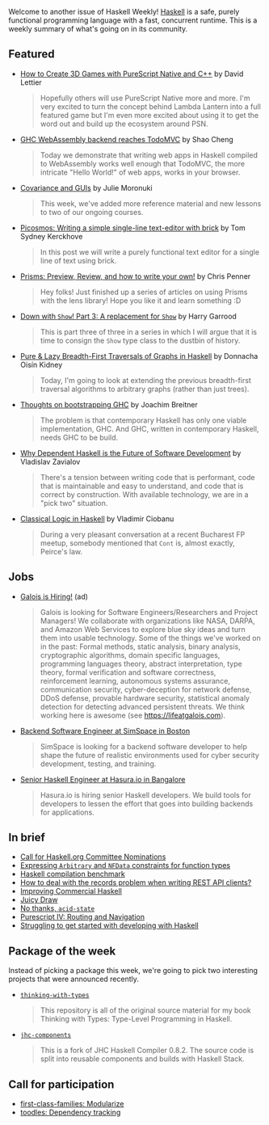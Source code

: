 Welcome to another issue of Haskell Weekly!
[Haskell](https://www.haskell.org) is a safe, purely functional programming language with a fast, concurrent runtime.
This is a weekly summary of what's going on in its community.

## Featured

-   [How to Create 3D Games with PureScript Native and C++](https://medium.com/@lettier/how-to-create-3d-games-with-purescript-and-cpp-faabf8f27fe6) by David Lettier

    > Hopefully others will use PureScript Native more and more. I'm very excited to turn the concept behind Lambda Lantern into a full featured game but I'm even more excited about using it to get the word out and build up the ecosystem around PSN.

-   [GHC WebAssembly backend reaches TodoMVC](https://www.tweag.io/posts/2018-12-20-asterius-todomvc.html) by Shao Cheng

    > Today we demonstrate that writing web apps in Haskell compiled to WebAssembly works well enough that TodoMVC, the more intricate "Hello World!" of web apps, works in your browser.

-   [Covariance and GUIs](https://typeclasses.com/news/2018-12-covariance-and-guis) by Julie Moronuki

    > This week, we've added more reference material and new lessons to two of our ongoing courses.

-   [Picosmos: Writing a simple single-line text-editor with brick](https://cs-syd.eu/posts/2018-12-14-picosmos) by Tom Sydney Kerckhove

    > In this post we will write a purely functional text editor for a single line of text using brick.

-   [Prisms: Preview, Review, and how to write your own!](https://www.patreon.com/posts/23394721) by Chris Penner

    > Hey folks! Just finished up a series of articles on using Prisms with the lens library! Hope you like it and learn something :D

-   [Down with `Show`! Part 3: A replacement for `Show`](https://harry.garrood.me/blog/down-with-show-part-3/) by Harry Garrood

    > This is part three of three in a series in which I will argue that it is time to consign the `Show` type class to the dustbin of history.

-   [Pure & Lazy Breadth-First Traversals of Graphs in Haskell](https://doisinkidney.com/posts/2018-12-18-traversing-graphs.html) by Donnacha Oisín Kidney

    > Today, I'm going to look at extending the previous breadth-first traversal algorithms to arbitrary graphs (rather than just trees).

-   [Thoughts on bootstrapping GHC](https://www.joachim-breitner.de/blog/748-Thoughts_on_bootstrapping_GHC) by Joachim Breitner

    > The problem is that contemporary Haskell has only one viable implementation, GHC. And GHC, written in contemporary Haskell, needs GHC to be build.

-   [Why Dependent Haskell is the Future of Software Development](https://serokell.io/blog/2018/12/17/why-dependent-haskell) by Vladislav Zavialov

    > There's a tension between writing code that is performant, code that is maintainable and easy to understand, and code that is correct by construction. With available technology, we are in a "pick two" situation.

-   [Classical Logic in Haskell](https://cvlad.info/clasical-logic-in-haskell/) by Vladimir Ciobanu

    > During a very pleasant conversation at a recent Bucharest FP meetup, somebody mentioned that `Cont` is, almost exactly, Peirce's law.

## Jobs

-   [Galois is Hiring!](https://galois.com/careers/) (ad)

    > Galois is looking for Software Engineers/Researchers and Project Managers! We collaborate with organizations like NASA, DARPA, and Amazon Web Services to explore blue sky ideas and turn them into usable technology. Some of the things we've worked on in the past: Formal methods, static analysis, binary analysis, cryptographic algorithms, domain specific languages, programming languages theory, abstract interpretation, type theory, formal verification and software correctness, reinforcement learning, autonomous systems assurance, communication security, cyber-deception for network defense, DDoS defense, provable hardware security, statistical anomaly detection for detecting advanced persistent threats. We think working here is awesome (see <https://lifeatgalois.com>).

-   [Backend Software Engineer at SimSpace in Boston](https://angel.co/simspace/jobs/64261-software-engineer-backend)

    > SimSpace is looking for a backend software developer to help shape the future of realistic environments used for cyber security development, testing, and training.

-   [Senior Haskell Engineer at Hasura.io in Bangalore](https://np.reddit.com/r/haskell/comments/a7ldvj/hasuraio_is_hiring_senior_haskell_engineers/)

    > Hasura.io is hiring senior Haskell developers. We build tools for developers to lessen the effort that goes into building backends for applications.

## In brief

-   [Call for Haskell.org Committee Nominations](https://mail.haskell.org/pipermail/haskell-cafe/2018-December/130370.html)
-   [Expressing `Arbitrary` and `NFData` constraints for function types](https://np.reddit.com/r/haskell/comments/a641hy/expressing_arbitrary_and_nfdata_constraints_for/)
-   [Haskell compilation benchmark](https://qbaylogic.github.io/benchmark-compilation/)
-   [How to deal with the records problem when writing REST API clients?](https://np.reddit.com/r/haskell/comments/a7asi8/how_to_deal_with_the_records_problem_when_writing/)
-   [Improving Commercial Haskell](https://www.snoyman.com/blog/2018/12/improving-commercial-haskell)
-   [Juicy Draw](https://blog.rcook.org/blog/2018/juicy-draw/)
-   [No thanks, `acid-state`](https://gist.github.com/parsonsmatt/6b747d3020c4a4ac43b6580b65392a23/e507b81dac2c90bff7e4dbd8e8fd10e75cfe54ff)
-   [Purescript IV: Routing and Navigation](https://mmhaskell.com/blog/2018/11/5/purescript-iv-building-a-bridge)
-   [Struggling to get started with developing with Haskell](https://np.reddit.com/r/haskell/comments/a69ww2/struggling_to_get_started_with_developing_with/)

## Package of the week

Instead of picking a package this week,
we're going to pick two interesting projects that were announced recently.

-   [`thinking-with-types`](https://github.com/isovector/thinking-with-types/tree/d8cb64ee6e9cd082a8d81e27f91deb0bc1285576)

    > This repository is all of the original source material for my book Thinking with Types: Type-Level Programming in Haskell.

-   [`jhc-components`](https://github.com/csabahruska/jhc-components/tree/a7dace481d017f5a83fbfc062bdd2d099133adf1)

    > This is a fork of JHC Haskell Compiler 0.8.2. The source code is split into reusable components and builds with Haskell Stack.

## Call for participation

-   [first-class-families: Modularize](https://github.com/Lysxia/first-class-families/issues/7)
-   [toodles: Dependency tracking](https://github.com/aviaviavi/toodles/issues/58)
